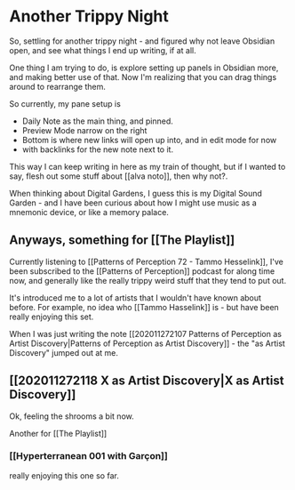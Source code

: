 # Another Trippy Night

So, settling for another trippy night - and figured why not leave Obsidian open, and see what things I end up writing, if at all.

One thing I am trying to do, is explore setting up panels in Obsidian more, and making better use of that. Now I'm realizing that you can drag things around to rearrange them.

So currently, my pane setup is 
- Daily Note as the main thing, and pinned.
- Preview Mode narrow on the right
- Bottom is where new links will open up into, and in edit mode for now
- with backlinks for the new note next to it.

This way I can keep writing in here as my train of thought, but if I wanted to say, flesh out some stuff about [[alva noto]], then why not?.

When thinking about Digital Gardens, I guess this is my Digital Sound Garden - and I have been curious about how I might use music as a mnemonic device, or like a memory palace.

## Anyways, something for [[The Playlist]]

Currently listening to [[Patterns of Perception 72 - Tammo Hesselink]], I've been subscribed to the [[Patterns of Perception]] podcast for along time now, and generally like the really trippy weird stuff that they tend to put out. 

It's introduced me to a lot of artists that I wouldn't have known about before. For example, no idea who [[Tammo Hasselink]] is - but have been really enjoying this set.

When I was just writing the note [[202011272107 Patterns of Perception as Artist Discovery|Patterns of Perception as Artist Discovery]] - the "as Artist Discovery" jumped out at me.

## [[202011272118 X as Artist Discovery|X as Artist Discovery]]  

Ok, feeling the shrooms a bit now.

Another for [[The Playlist]]
### [[Hyperterranean 001 with Garçon]]

really enjoying this one so far.




